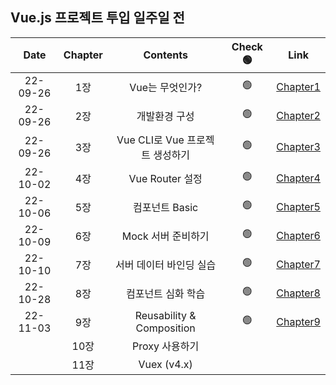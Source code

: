 ## Vue.js 프로젝트 투입 일주일 전

| **Date** | **Chapter** |          **Contents**           | **Check 🟢** |                                        **Link**                                        |
| :------: | :---------: | :-----------------------------: | :----------: | :------------------------------------------------------------------------------------: |
| 22-09-26 |     1장     |         Vue는 무엇인가?         |      🟢      | [Chapter1](https://github.com/sso-hyeon/TIL-Today-I-Learned/blob/main/Vue/chapter1.md) |
| 22-09-26 |     2장     |          개발환경 구성          |      🟢      | [Chapter2](https://github.com/sso-hyeon/TIL-Today-I-Learned/blob/main/Vue/chapter2.md) |
| 22-09-26 |     3장     | Vue CLI로 Vue 프로젝트 생성하기 |      🟢      | [Chapter3](https://github.com/sso-hyeon/TIL-Today-I-Learned/blob/main/Vue/chapter3.md) |
| 22-10-02 |     4장     |         Vue Router 설정         |      🟢      | [Chapter4](https://github.com/sso-hyeon/TIL-Today-I-Learned/blob/main/Vue/chapter4.md) |
| 22-10-06 |     5장     |         컴포넌트 Basic          |      🟢      | [Chapter5](https://github.com/sso-hyeon/TIL-Today-I-Learned/blob/main/Vue/chapter5.md) |
| 22-10-09 |     6장     |       Mock 서버 준비하기        |      🟢      | [Chapter6](https://github.com/sso-hyeon/TIL-Today-I-Learned/blob/main/Vue/chapter6.md) |
| 22-10-10 |     7장     |     서버 데이터 바인딩 실습     |      🟢      | [Chapter7](https://github.com/sso-hyeon/TIL-Today-I-Learned/blob/main/Vue/chapter7.md) |
| 22-10-28 |     8장     |       컴포넌트 심화 학습        |      🟢      | [Chapter8](https://github.com/sso-hyeon/TIL-Today-I-Learned/blob/main/Vue/chapter8.md) |
| 22-11-03 |     9장     |    Reusability & Composition    |      🟢      | [Chapter9](https://github.com/sso-hyeon/TIL-Today-I-Learned/blob/main/Vue/chapter9.md) |
|          |    10장     |         Proxy 사용하기          |              |                                                                                        |
|          |    11장     |           Vuex (v4.x)           |              |                                                                                        |
